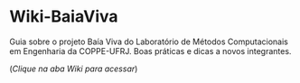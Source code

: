 # Wiki-BaiaViva
Guia sobre o projeto Baía Viva do Laboratório de Métodos Computacionais em Engenharia da COPPE-UFRJ. Boas práticas e dicas a novos integrantes.

(_Clique na aba Wiki para acessar_)

